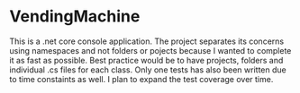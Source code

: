 # VendingMachine

This is a .net core console application. The project separates its concerns using namespaces and not folders or pojects
because I wanted to complete it as fast as possible. Best practice would be to have projects, folders and individual .cs files for 
each class. Only one tests has also been written due to time constaints as well. I plan to expand the test coverage over time.
